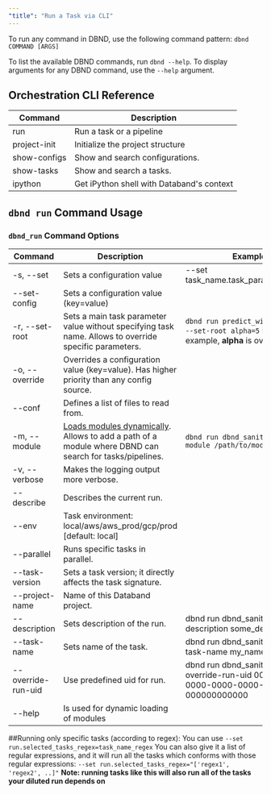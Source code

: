 ```yaml
---
"title": "Run a Task via CLI"
---
```

To run any command in DBND, use the following command pattern:
 `dbnd COMMAND [ARGS]`

To list the available DBND commands, run `dbnd --help`.
To display arguments for any DBND command, use the `--help` argument.

## Orchestration CLI Reference  

| Command | Description |
|---|---|
| run | Run a task or a pipeline |
| project-init | Initialize the project structure |
| show-configs | Show and search configurations. |
| show-tasks | Show and search a tasks. |
| ipython | Get iPython shell with Databand's context |

## `dbnd run` Command Usage

### `dbnd_run` Command Options

| Command | Description | Example |
|---|---|---|
| -s, --set | Sets a configuration value | --set task_name.task_parameter=value |
| --set-config | Sets a configuration value (key=value) |  |
| -r, --set-root | Sets a main task parameter value without specifying task name. Allows to override specific parameters. | `dbnd run predict_wine_quality --set-root alpha=5`   In this example, **alpha** is overridden. |
| -o, --override | Overrides a configuration value (key=value). Has higher priority than any config source. |  |
| --conf | Defines a list of files to read from. |  |
| -m, --module | [Loads modules dynamically](doc:unpublished-cli-commands-reference). Allows to add a path of a module where DBND can search for tasks/pipelines. | `dbnd run dbnd_sanity_check --module /path/to/module.py` |
| -v, --verbose | Makes the logging output more verbose. |  |
| --describe | Describes the current run. |  |
| --env | Task environment: local/aws/aws_prod/gcp/prod  [default: local] |  |
| --parallel | Runs specific tasks in parallel. |  |
| --task-version | Sets a task version; it directly affects the task signature. |  |
| --project-name | Name of this Databand project. |  |
| --description | Sets description of the run. | dbnd run dbnd_sanity_check --description some_description |
| --task-name | Sets name of the task. | dbnd run dbnd_sanity_check --task-name my_name |
| --override-run-uid | Use predefined uid for run. | dbnd run dbnd_sanity_check --override-run-uid 00000000-0000-0000-0000-000000000000 |
| --help | Is used for dynamic loading of modules |  |

##Running only specific tasks (according to regex):
You can use  `--set run.selected_tasks_regex=task_name_regex`
You can also give it a list of regular expressions, and it will run all the tasks which conforms with those regular expressions: `--set run.selected_tasks_regex="['regex1', 'regex2', ..]"`
**Note: running tasks like this will also run all of the tasks your diluted run depends on**